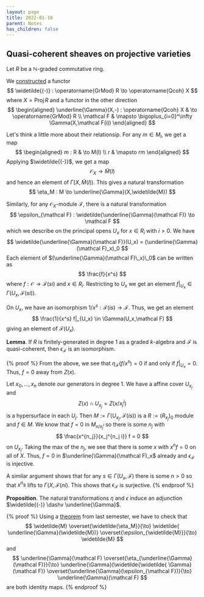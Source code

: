 ```yaml
---
layout: page
title: 2022-01-10
parent: Notes
has_children: false
---
```


## Quasi-coherent sheaves on projective varieties 

Let $R$ be a $\mathbb{N}$-graded commutative ring. 

We [constructed](https://738.f21.matthewrobertballard.com/notes/2021-12-02/) a functor 
$$
\widetilde{(-)} : \operatorname{GrMod} R \to \operatorname{Qcoh} X
$$ 
where $X = \operatorname{Proj} R$ and a functor in the other 
direction 
$$
\begin{aligned}
\underline{\Gamma}(X,-) : \operatorname{Qcoh} X & \to 
\operatorname{GrMod} R \\
\mathcal F & \mapsto \bigoplus_{i=0}^\infty \Gamma(X,\mathcal F(i))
\end{aligned}
$$

Let's think a little more about their relationsip. For any $m \in M_l$, we 
get a map 
$$
\begin{aligned}
	m : R & \to M(l) \\
	r & \mapsto rm
\end{aligned}
$$
Applying $\widetilde{(-)}$, we get a map 
$$
	\mathcal O_X \to \widetilde{M}(l) 
$$
and hence an element of $\Gamma(X,\widetilde{M}(l))$. This gives a natural 
transformation 
$$
	\eta_M : M \to \underline{\Gamma}(X,\widetilde{M})
$$

Similarly, for any $\mathcal O_X$-module $\mathcal F$, there is a 
natural transformation 
$$
\epsilon_{\mathcal F} : \widetilde{\underline{\Gamma}(\mathcal F)} \to \mathcal F
$$
which we describe on the principal opens $U_x$ for $x \in R_i$ 
with $i > 0$. We have 
$$
\widetilde{\underline{\Gamma}(\mathcal F)}(U_x) = 
(\underline{\Gamma}(\mathcal F)_x)_0 
$$
Each element of $(\underline{\Gamma}(\mathcal F)\_x)\_0$ can be written 
as 
$$
\frac{f}{x^s}
$$
where $f : \mathcal O \to \mathcal F(si)$ and $x \in R_i$. 
Restricting to $U_x$ 
we get an element $f|_{U_x} \in \Gamma(U_x,\mathcal F(si))$. 

On $U_x$, we have an isomorphism $1/x^s : \mathcal F(is) \to 
\mathcal F$. Thus, we get an element 
$$
\frac{1}{x^s} f|_{U_x} \in \Gamma(U_x,\mathcal F)
$$
giving an element of $\mathcal F(U_x)$. 

**Lemma**. If $R$ is finitely-generated in degree $1$ 
as a graded $k$-algebra and $\mathcal F$ is quasi-coherent, 
then $\epsilon_{\mathcal F}$ is an isomorphism. 

{% proof %}
From the above, we see that $\eta_{\mathcal F}(f/x^s) = 0$ 
if and only if $f|_{U_x} = 0$. Thus, $f = 0$ away from $Z(x)$. 

Let $x_0,\ldots,x_n$ denote our generators in degree $1$. We 
have a affine cover $U_{x_j}$ and
$$
Z(x) \cap U_{x_j} = Z(x/x_j^i)
$$ 
is a hypersurface in each $U_j$. Then $M := 
\Gamma(U_{x_j},\mathcal F(is))$ 
is a $R := (R_{x_j})_0$ module and $f \in M$. We know that 
$f = 0$ in $M_{x/x_j^i}$ so there is some $n_j$ with 
$$
\frac{x^{n_j}}{x_j^{n_j i}} f = 0 
$$
on $U_{x_j}$. Taking the max of the $n_j$, we see that there is 
some $x$ with $x^n f = 0$ on all of $X$. Thus, $f = 0$ in 
$\underline{\Gamma}(\mathcal F)_x$ already and $\epsilon_{\mathcal F}$ 
is injective. 

A similar argument shows that for any $s \in \Gamma(U_x,\mathcal F)$ 
there is some $n > 0$ so that $x^n s$ lifts to 
$\Gamma(X,\mathcal F(ni)$. This shows that $\epsilon_{\mathcal F}$ is 
surjective. 
{% endproof %}

**Proposition**. The natural transformations $\eta$ and $\epsilon$ 
induce an adjunction $\widetilde{(-)} \dashv \underline{\Gamma}$. 

{% proof %}
Using a [theorem](https://738.f21.matthewrobertballard.com/notes/2021-08-31/) 
from last semester, we have to check that 
$$
\widetilde{M} \overset{\widetilde{\eta_M}}{\to} \widetilde{
\underline{\Gamma}(\widetilde{M})} \overset{\epsilon_{\widetilde{M}}}{\to}
\widetilde{M}
$$
and 
$$
\underline{\Gamma}(\mathcal F) \overset{\eta_{\underline{\Gamma}
(\mathcal F)}}{\to} \underline{\Gamma}(\widetilde{\widetilde{
\Gamma}(\mathcal F)} \overset{\underline{\Gamma}(\epsilon_{\mathcal F})}{\to} 
\underline{\Gamma}(\mathcal F)
$$
are both identity maps. 
{% endproof %}


